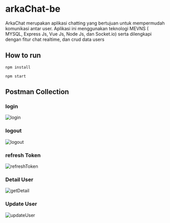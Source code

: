 # arkaChat-be
ArkaChat merupakan aplikasi chatting yang bertujuan untuk mempermudah komunikasi antar user. Aplikasi ini menggunakan teknologi MEVNS ( MYSQL, Express Js, Vue Js, Node Js, dan Socket.io) serta dilengkapi dengan fitur chat realtime, dan crud data users

## How to run
```
npm install
```
```
npm start
```

## Postman Collection
### login
![login](https://user-images.githubusercontent.com/47838819/95397203-d3b50900-092c-11eb-9c3c-911097071539.PNG)

### logout
![logout](https://user-images.githubusercontent.com/47838819/95397207-d6176300-092c-11eb-83b4-3c0fb689c43e.PNG)

### refresh Token
![refreshToken](https://user-images.githubusercontent.com/47838819/95397211-d6aff980-092c-11eb-84e5-f56c0352df49.PNG)

### Detail User
![getDetail](https://user-images.githubusercontent.com/47838819/95397200-d0ba1880-092c-11eb-9b49-46d760de9199.PNG)

### Update User
![updateUser](https://user-images.githubusercontent.com/47838819/95397215-d7e12680-092c-11eb-91f7-1afbbefbff25.PNG)

